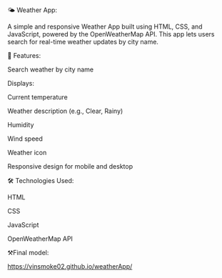 🌤️ Weather App:

A simple and responsive Weather App built using HTML, CSS, and JavaScript, powered by the OpenWeatherMap API. This app lets users search for real-time weather updates by city name.

🚀 Features:

Search weather by city name

Displays:

Current temperature

Weather description (e.g., Clear, Rainy)

Humidity

Wind speed

Weather icon

Responsive design for mobile and desktop

🛠️ Technologies Used:

HTML

CSS

JavaScript

OpenWeatherMap API

⚒️Final model:

https://vinsmoke02.github.io/weatherApp/
